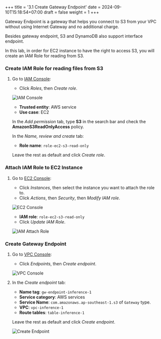 +++
title = '3.1 Create Gateway Endpoint'
date = 2024-09-10T15:18:54+07:00
draft = false
weight = 1
+++

Gateway Endpoint is a gateway that helps you connect to S3 from your VPC without using Internet Gateway
and no additional charge. 

Besides gateway endpoint, S3 and DynamoDB also support interface endpoint. 

In this lab, in order for EC2 instance to have the right to access S3, you will create an IAM Role for
reading from S3.

### Create IAM Role for reading files from S3
1. Go to [IAM Console](https://console.aws.amazon.com/iam/home):
    - Click *Roles*, then *Create role*.
    
    ![IAM Console](/images/3-create-model-storage-with-s3/img-1.png)

    - **Trusted entity**: AWS service
    - **Use case**: EC2

    In the *Add permission* tab, type **S3** in the search bar and check the **AmazonS3ReadOnlyAccess** 
    policy.

    In the *Name, review and create* tab:
    - **Role name**: `role-ec2-s3-read-only`
   
    Leave the rest as default and click *Create role*.

### Attach IAM Role to EC2 Instance
1. Go to [EC2 Console](https://console.aws.amazon.com/ec2/home):
    - Click *Instances*, then select the instance you want to attach the role to.
    - Click *Actions*, then *Security*, then *Modify IAM role*.
    
    ![EC2 Console](/images/3-create-model-storage-with-s3/img-2.png)

    - **IAM role**: `role-ec2-s3-read-only`
    - Click *Update IAM Role*.

    ![IAM Attach Role](/images/3-create-model-storage-with-s3/img-3.png)

### Create Gateway Endpoint
1. Go to [VPC Console](https://console.aws.amazon.com/vpc/home):
    - Click *Endpoints*, then *Create endpoint*.
    
    ![VPC Console](/images/3-create-model-storage-with-s3/img-4.png)

2. In the *Create endpoint* tab:
    - **Name tag**: `gw-endpoint-inference-1`
    - **Service category**: AWS services
    - **Service Name**: `com.amazonaws.ap-southeast-1.s3` of `Gateway` type.
    - **VPC**: `vpc-inference-1`
    - **Route tables**: `table-inference-1`
    
    Leave the rest as default and click *Create endpoint*.

    ![Create Endpoint](/images/3-create-model-storage-with-s3/img-5.png)
    